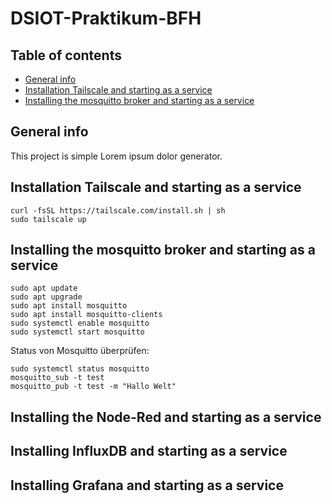 # DSIOT-Praktikum-BFH

## Table of contents
* [General info](#general-info)
* [Installation Tailscale and starting as a service](#installation-tailscale-and-starting-as-a-service)
* [Installing the mosquitto broker and starting as a service](#installing-the-mosquitto-broker-and-starting-as-a-service)

## General info
This project is simple Lorem ipsum dolor generator.


## Installation Tailscale and starting as a service
```
curl -fsSL https://tailscale.com/install.sh | sh
sudo tailscale up
```

## Installing the mosquitto broker and starting as a service
```
sudo apt update
sudo apt upgrade
sudo apt install mosquitto 
sudo apt install mosquitto-clients
sudo systemctl enable mosquitto
sudo systemctl start mosquitto
```
Status von Mosquitto überprüfen:
```
sudo systemctl status mosquitto
mosquitto_sub -t test
mosquitto_pub -t test -m "Hallo Welt"
```

## Installing the Node-Red and starting as a service

## Installing InfluxDB and starting as a service

## Installing Grafana and starting as a service


